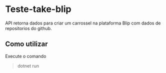 # Teste-take-blip

API retorna dados para criar um carrossel na plataforma Blip com dados de repositorios do github.

## Como utilizar

Execute o comando
> dotnet run
